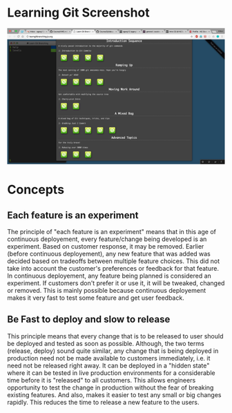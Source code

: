 # Learning Git Screenshot

![Learning Git Screenshot](/learning-git/with_extra_credit.png?raw=true "Learning Git Tutorial Sceenshot")


# Concepts

## Each feature is an experiment

The principle of "each feature is an experiment" means that in this age of continuous deployement, every feature/change being developed is an experiment. Based on customer response, it may be removed. Earlier (before continuous deployement), any new feature that was added was decided based on tradeoffs between multiple feature choices. This did not take into account the customer's preferences or feedback for that feature. 
In continuous deployement, any feature being planned is considered an experiment. If customers don't prefer it or use it, it will be tweaked, changed or removed.
This is mainly possible because continuous deployement makes it very fast to test some feature and get user feedback.

## Be Fast to deploy and slow to release

This principle means that every change that is to be released to user should be deployed and tested as soon as possible. Although, the two terms (release, deploy) sound quite similar, any change that is being deployed in production need not be made available to customers immediately, i.e. it need not be released right away. It can be deployed in a "hidden state" where it can be tested in live production environments for a considerable time before it is "released" to all customers. This allows engineers opportunity to test the change in production without the fear of breaking existing features. And also, makes it easier to test any small or big changes rapidly. This reduces the time to release a new feature to the users.
